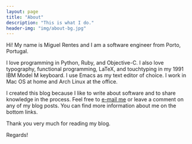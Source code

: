 ```yaml
---
layout: page
title: "About"
description: "This is what I do."
header-img: "img/about-bg.jpg"
---
```


Hi! My name is Miguel Rentes and I am a software engineer from Porto, Portugal.

I love programming in Python, Ruby, and Objective-C. I also love typography, functional programming, LaTeX, and touchtyping in my 1991 IBM Model M keyboard. I use Emacs as my text editor of choice. I work in Mac OS at home and Arch Linux at the office.

I created this blog because I like to write about software and to share knowledge in the process. Feel free to [e-mail me](mailto:miguel.rentes@gmail.com) or leave a comment on any of my blog posts. You can find more information about me on the bottom links.

Thank you very much for reading my blog.

Regards!

[about-me]: http://about.me/rentes/
